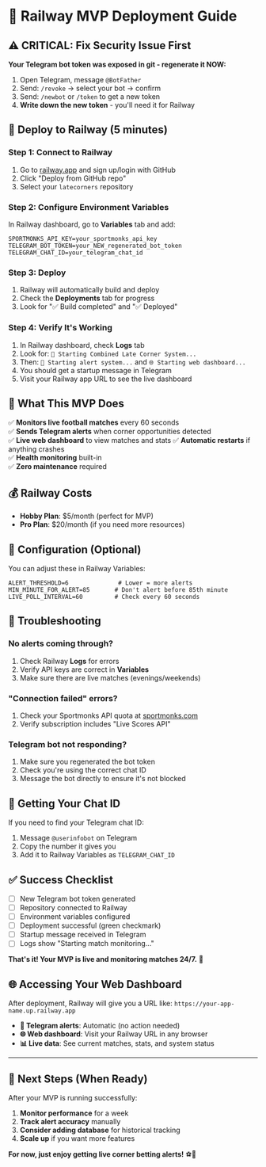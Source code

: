 # 🚂 Railway MVP Deployment Guide

## ⚠️ CRITICAL: Fix Security Issue First

**Your Telegram bot token was exposed in git - regenerate it NOW:**

1. Open Telegram, message `@BotFather`
2. Send: `/revoke` → select your bot → confirm
3. Send: `/newbot` or `/token` to get a new token
4. **Write down the new token** - you'll need it for Railway

## 🚀 Deploy to Railway (5 minutes)

### Step 1: Connect to Railway
1. Go to [railway.app](https://railway.app) and sign up/login with GitHub
2. Click "Deploy from GitHub repo"
3. Select your `latecorners` repository

### Step 2: Configure Environment Variables
In Railway dashboard, go to **Variables** tab and add:

```
SPORTMONKS_API_KEY=your_sportmonks_api_key
TELEGRAM_BOT_TOKEN=your_NEW_regenerated_bot_token
TELEGRAM_CHAT_ID=your_telegram_chat_id
```

### Step 3: Deploy
1. Railway will automatically build and deploy
2. Check the **Deployments** tab for progress
3. Look for "✅ Build completed" and "✅ Deployed"

### Step 4: Verify It's Working
1. In Railway dashboard, check **Logs** tab
2. Look for: `🚀 Starting Combined Late Corner System...`
3. Then: `🚨 Starting alert system...` and `🌐 Starting web dashboard...`
4. You should get a startup message in Telegram
5. Visit your Railway app URL to see the live dashboard

## 🎯 What This MVP Does

✅ **Monitors live football matches** every 60 seconds  
✅ **Sends Telegram alerts** when corner opportunities detected  
✅ **Live web dashboard** to view matches and stats
✅ **Automatic restarts** if anything crashes  
✅ **Health monitoring** built-in  
✅ **Zero maintenance** required  

## 💰 Railway Costs

- **Hobby Plan**: $5/month (perfect for MVP)
- **Pro Plan**: $20/month (if you need more resources)

## 🔧 Configuration (Optional)

You can adjust these in Railway Variables:

```
ALERT_THRESHOLD=6              # Lower = more alerts
MIN_MINUTE_FOR_ALERT=85       # Don't alert before 85th minute
LIVE_POLL_INTERVAL=60         # Check every 60 seconds
```

## 🚨 Troubleshooting

### No alerts coming through?
1. Check Railway **Logs** for errors
2. Verify API keys are correct in **Variables**
3. Make sure there are live matches (evenings/weekends)

### "Connection failed" errors?
1. Check your Sportmonks API quota at [sportmonks.com](https://sportmonks.com)
2. Verify subscription includes "Live Scores API"

### Telegram bot not responding?
1. Make sure you regenerated the bot token
2. Check you're using the correct chat ID
3. Message the bot directly to ensure it's not blocked

## 📱 Getting Your Chat ID

If you need to find your Telegram chat ID:
1. Message `@userinfobot` on Telegram
2. Copy the number it gives you
3. Add it to Railway Variables as `TELEGRAM_CHAT_ID`

## ✅ Success Checklist

- [ ] New Telegram bot token generated
- [ ] Repository connected to Railway
- [ ] Environment variables configured
- [ ] Deployment successful (green checkmark)
- [ ] Startup message received in Telegram
- [ ] Logs show "Starting match monitoring..."

**That's it! Your MVP is live and monitoring matches 24/7.** 🎉

## 🌐 Accessing Your Web Dashboard

After deployment, Railway will give you a URL like: `https://your-app-name.up.railway.app`

- **📱 Telegram alerts**: Automatic (no action needed)
- **🌐 Web dashboard**: Visit your Railway URL in any browser
- **📊 Live data**: See current matches, stats, and system status

---

## 🔮 Next Steps (When Ready)

After your MVP is running successfully:
1. **Monitor performance** for a week
2. **Track alert accuracy** manually
3. **Consider adding database** for historical tracking
4. **Scale up** if you want more features

**For now, just enjoy getting live corner betting alerts!** ⚽📱 